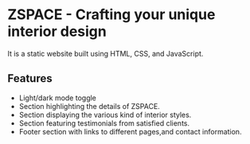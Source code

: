 
# ZSPACE - Crafting your unique interior design
It is a static website built using HTML, CSS, and JavaScript.
## Features

- Light/dark mode toggle
- Section highlighting the details of ZSPACE.
- Section displaying the various kind of interior styles.
- Section featuring testimonials from satisfied clients.
- Footer section  with links to different pages,and contact information.
 




